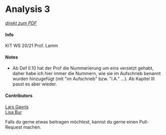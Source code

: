 # Analysis 3

[_direkt zum PDF_](https://github.com/LarsGavris/analysis3/blob/main/analysis_3_skript.pdf)

#### Info
KIT
WS 20/21
Prof. Lamm

#### Notes
- Ab Def II.10 hat der Prof die Nummerierung um eins versetzt gehabt, daher habe ich hier immer die Nummern, wie sie im Aufschrieb benannt wurden hinzugefügt (mit "im Aufschrieb" bzw. "i.A." ...). Ab Kapitel III passt es aber wieder.

#### Contributors
[Lars Gavris](https://github.com/LarsGavris)  
[Lisa Bur](https://github.com/LisaBur)

Falls du gerne etwas beitragen möchtest, kannst du gerne einen Pull-Request machen.
